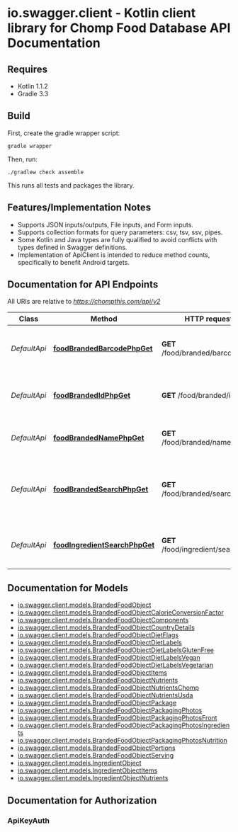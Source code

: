 # io.swagger.client - Kotlin client library for Chomp Food Database API Documentation

## Requires

* Kotlin 1.1.2
* Gradle 3.3

## Build

First, create the gradle wrapper script:

```
gradle wrapper
```

Then, run:

```
./gradlew check assemble
```

This runs all tests and packages the library.

## Features/Implementation Notes

* Supports JSON inputs/outputs, File inputs, and Form inputs.
* Supports collection formats for query parameters: csv, tsv, ssv, pipes.
* Some Kotlin and Java types are fully qualified to avoid conflicts with types defined in Swagger definitions.
* Implementation of ApiClient is intended to reduce method counts, specifically to benefit Android targets.

<a name="documentation-for-api-endpoints"></a>
## Documentation for API Endpoints

All URIs are relative to *https://chompthis.com/api/v2*

Class | Method | HTTP request | Description
------------ | ------------- | ------------- | -------------
*DefaultApi* | [**foodBrandedBarcodePhpGet**](docs/DefaultApi.md#foodbrandedbarcodephpget) | **GET** /food/branded/barcode.php | Get a branded food item using a barcode
*DefaultApi* | [**foodBrandedIdPhpGet**](docs/DefaultApi.md#foodbrandedidphpget) | **GET** /food/branded/id.php | Get a branded food item using an ID number
*DefaultApi* | [**foodBrandedNamePhpGet**](docs/DefaultApi.md#foodbrandednamephpget) | **GET** /food/branded/name.php | Get a branded food item by name
*DefaultApi* | [**foodBrandedSearchPhpGet**](docs/DefaultApi.md#foodbrandedsearchphpget) | **GET** /food/branded/search.php | Get data for branded food items using various search parameters
*DefaultApi* | [**foodIngredientSearchPhpGet**](docs/DefaultApi.md#foodingredientsearchphpget) | **GET** /food/ingredient/search.php | Get raw/generic food ingredient item(s)

<a name="documentation-for-models"></a>
## Documentation for Models

 - [io.swagger.client.models.BrandedFoodObject](docs/BrandedFoodObject.md)
 - [io.swagger.client.models.BrandedFoodObjectCalorieConversionFactor](docs/BrandedFoodObjectCalorieConversionFactor.md)
 - [io.swagger.client.models.BrandedFoodObjectComponents](docs/BrandedFoodObjectComponents.md)
 - [io.swagger.client.models.BrandedFoodObjectCountryDetails](docs/BrandedFoodObjectCountryDetails.md)
 - [io.swagger.client.models.BrandedFoodObjectDietFlags](docs/BrandedFoodObjectDietFlags.md)
 - [io.swagger.client.models.BrandedFoodObjectDietLabels](docs/BrandedFoodObjectDietLabels.md)
 - [io.swagger.client.models.BrandedFoodObjectDietLabelsGlutenFree](docs/BrandedFoodObjectDietLabelsGlutenFree.md)
 - [io.swagger.client.models.BrandedFoodObjectDietLabelsVegan](docs/BrandedFoodObjectDietLabelsVegan.md)
 - [io.swagger.client.models.BrandedFoodObjectDietLabelsVegetarian](docs/BrandedFoodObjectDietLabelsVegetarian.md)
 - [io.swagger.client.models.BrandedFoodObjectItems](docs/BrandedFoodObjectItems.md)
 - [io.swagger.client.models.BrandedFoodObjectNutrients](docs/BrandedFoodObjectNutrients.md)
 - [io.swagger.client.models.BrandedFoodObjectNutrientsChomp](docs/BrandedFoodObjectNutrientsChomp.md)
 - [io.swagger.client.models.BrandedFoodObjectNutrientsUsda](docs/BrandedFoodObjectNutrientsUsda.md)
 - [io.swagger.client.models.BrandedFoodObjectPackage](docs/BrandedFoodObjectPackage.md)
 - [io.swagger.client.models.BrandedFoodObjectPackagingPhotos](docs/BrandedFoodObjectPackagingPhotos.md)
 - [io.swagger.client.models.BrandedFoodObjectPackagingPhotosFront](docs/BrandedFoodObjectPackagingPhotosFront.md)
 - [io.swagger.client.models.BrandedFoodObjectPackagingPhotosIngredients](docs/BrandedFoodObjectPackagingPhotosIngredients.md)
 - [io.swagger.client.models.BrandedFoodObjectPackagingPhotosNutrition](docs/BrandedFoodObjectPackagingPhotosNutrition.md)
 - [io.swagger.client.models.BrandedFoodObjectPortions](docs/BrandedFoodObjectPortions.md)
 - [io.swagger.client.models.BrandedFoodObjectServing](docs/BrandedFoodObjectServing.md)
 - [io.swagger.client.models.IngredientObject](docs/IngredientObject.md)
 - [io.swagger.client.models.IngredientObjectItems](docs/IngredientObjectItems.md)
 - [io.swagger.client.models.IngredientObjectNutrients](docs/IngredientObjectNutrients.md)

<a name="documentation-for-authorization"></a>
## Documentation for Authorization

<a name="ApiKeyAuth"></a>
### ApiKeyAuth


